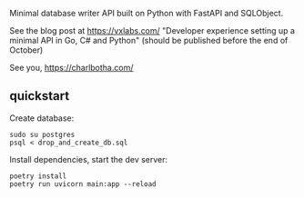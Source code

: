 Minimal database writer API built on Python with FastAPI and SQLObject.

See the blog post at https://vxlabs.com/ "Developer experience setting up a minimal API in Go, C# and Python" (should be published before the end of October)

See you,
https://charlbotha.com/

## quickstart

Create database:

``` shell
sudo su postgres
psql < drop_and_create_db.sql
```

Install dependencies, start the dev server:

``` shell
poetry install
poetry run uvicorn main:app --reload
```
